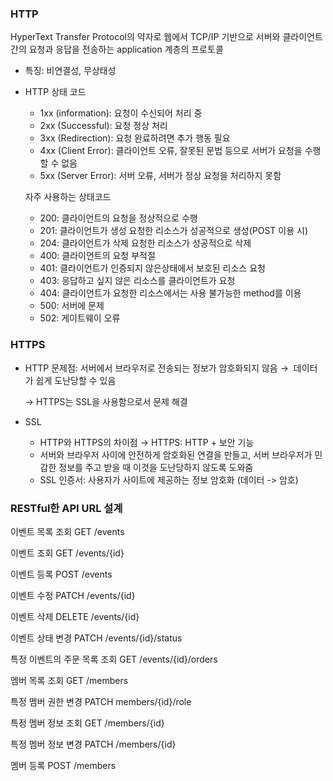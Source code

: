 ### HTTP

HyperText Transfer Protocol의 약자로 웹에서 TCP/IP 기반으로 서버와 클라이언트 간의 요청과 응답을 전송하는 application 계층의 프로토콜

- 특징: 비연결성, 무상태성
- HTTP 상태 코드
    - 1xx (information): 요청이 수신되어 처리 중
    - 2xx (Successful): 요청 정상 처리
    - 3xx (Redirection): 요청 완료하려면 추가 행동 필요
    - 4xx (Client Error): 클라이언트 오류, 잘못된 문법 등으로 서버가 요청을 수행할 수 없음
    - 5xx (Server Error): 서버 오류, 서버가 정상 요청을 처리하지 못함

  자주 사용하는 상태코드
    - 200: 클라이언트의 요청을 정상적으로 수행
    - 201: 클라이언트가 생성 요청한 리소스가 성공적으로 생성(POST 이용 시)
    - 204: 클라이언트가 삭제 요청한 리소스가 성공적으로 삭제
    - 400: 클라이언트의 요청 부적절
    - 401: 클라이언트가 인증되지 않은상태에서 보호된 리소스 요청
    - 403: 응답하고 싶지 않은 리소스를 클라이언트가 요청
    - 404: 클라이언트가 요청한 리소스에서는 사용 불가능한 method를 이용
    - 500: 서버에 문제
    - 502: 게이트웨이 오류

### HTTPS

- HTTP 문제점: 서버에서 브라우저로 전송되는 정보가 암호화되지 않음 →  데이터가 쉽게 도난당할 수 있음

  → HTTPS는 SSL을 사용함으로서 문제 해결

- SSL
    - HTTP와 HTTPS의 차이점 → HTTPS: HTTP + 보안 기능
    - 서버와 브라우저 사이에 안전하게 암호화된 연결을 만들고, 서버 브라우저가 민감한 정보를 주고 받을 때 이것을 도난당하지 않도록 도와줌
    - SSL 인증서: 사용자가 사이트에 제공하는 정보 암호화 (데이터 -> 암호)

### RESTful한 API URL 설계


이벤트 목록 조회 GET /events

이벤트 조회 GET /events/{id}

이벤트 등록 POST /events

이벤트 수정 PATCH /events/{id}

이벤트 삭제 DELETE /events/{id}

이벤트 상태 변경 PATCH /events/{id}/status

특정 이벤트의 주문 목록 조회 GET /events/{id}/orders

멤버 목록 조회 GET /members

특정 멤버 권한 변경 PATCH members/{id}/role

특정 멤버 정보 조회 GET /members/{id}

특정 멤버 정보 변경 PATCH /members/{id}

멤버 등록 POST /members
